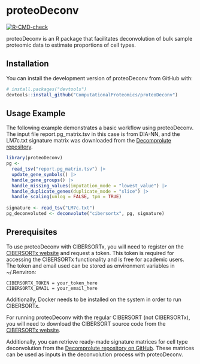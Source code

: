 
<!-- README.md is generated from README.Rmd. Please edit that file -->

# proteoDeconv

<!-- badges: start -->

[![R-CMD-check](https://github.com/ComputationalProteomics/proteoDeconv/actions/workflows/R-CMD-check.yaml/badge.svg)](https://github.com/ComputationalProteomics/proteoDeconv/actions/workflows/R-CMD-check.yaml)

<!-- badges: end -->

proteoDeconv is an R package that facilitates deconvolution of bulk
sample proteomic data to estimate proportions of cell types.

## Installation

You can install the development version of proteoDeconv from GitHub
with:

``` r
# install.packages("devtools")
devtools::install_github("ComputationalProteomics/proteoDeconv")
```

## Usage Example

The following example demonstrates a basic workflow using proteoDeconv.
The input file report.pg_matrix.tsv in this case is from DIA-NN, and the
LM7c.txt signature matrix was downloaded from the [Decomprolute
repository](https://github.com/PNNL-CompBio/decomprolute/tree/main/signature_matrices).

``` r
library(proteoDeconv)
pg <-
  read_tsv("report.pg_matrix.tsv") |>
  update_gene_symbols() |>
  handle_gene_groups() |>
  handle_missing_values(imputation_mode = "lowest_value") |>
  handle_duplicate_genes(duplicate_mode = "slice") |>
  handle_scaling(unlog = FALSE, tpm = TRUE)
  
signature <- read_tsv("LM7c.txt")
pg_deconvoluted <- deconvolute("cibersortx", pg, signature)
```

## Prerequisites

To use proteoDeconv with CIBERSORTx, you will need to register on the
[CIBERSORTx website](https://cibersortx.stanford.edu) and request a
token. This token is required for accessing the CIBERSORTx functionality
and is free for academic users. The token and email used can be stored
as environment variables in ~/.Renviron:

    CIBERSORTX_TOKEN = your_token_here
    CIBERSORTX_EMAIL = your_email_here

Additionally, Docker needs to be installed on the system in order to run
CIBERSORTx.

For running proteoDeconv with the regular CIBERSORT (not CIBERSORTx),
you will need to download the CIBERSORT source code from the [CIBERSORTx
website](https://cibersortx.stanford.edu).

Additionally, you can retrieve ready-made signature matrices for cell
type deconvolution from the [Decomprolute repository on
GitHub](https://github.com/PNNL-CompBio/decomprolute/tree/main/signature_matrices).
These matrices can be used as inputs in the deconvolution process with
proteoDeconv.
